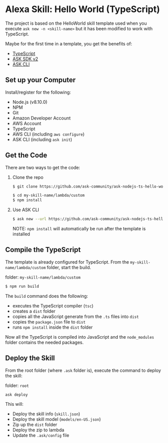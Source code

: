 # Alexa Skill: Hello World (TypeScript)
The project is based on the HelloWorld skill template used when you execute `ask new -n <skill-name>` but it has been modified to work with TypeScript. 

Maybe for the first time in a template, you get the benefits of:
- [TypeScript](https://www.typescriptlang.org/)
- [ASK SDK v2](https://github.com/alexa/alexa-skills-kit-sdk-for-nodejs)
- [ASK CLI](https://developer.amazon.com/docs/smapi/quick-start-alexa-skills-kit-command-line-interface.html)

## Set up your Computer
Install/register for the following:
- Node.js (v8.10.0)
- NPM
- Git
- Amazon Developer Account
- AWS Account
- TypeScript
- AWS CLI (including `aws configure`)
- ASK CLI (including `ask init`)

## Get the Code
There are two ways to get the code:

1. Clone the repo

    ```bash
    $ git clone https://github.com/ask-community/ask-nodejs-ts-hello-world.git my-skill-name

    $ cd my-skill-name/lambda/custom
    $ npm install
    ```

2. Use ASK CLI

    ```bash
    $ ask new --url https://github.com/ask-community/ask-nodejs-ts-hello-world.git -n my-skill-name
    ```

    NOTE: `npm install` will automatically be run after the template is installed

## Compile the TypeScript
The template is already configured for TypeScript. From the `my-skill-name/lambda/custom` folder, start the build.


folder: `my-skill-name/lambda/custom`
```bash
$ npm run build
```
The `build` command does the following:
- executes the TypeScript compiler (`tsc`)
- creates a `dist` folder
- copies all the JavaScript generate from the `.ts` files into `dist`
- copies the `package.json` file to `dist`
- runs `npm install` inside the `dist` folder

Now all the TypeScript is compiled into JavaScript and the `node_modules` folder contains the needed packages.

## Deploy the Skill
From the root folder (where `.ask` folder is), execute the command to deploy the skill:

folder: `root`
```bash
ask deploy
```

This will:
- Deploy the skill info (`skill.json`)
- Deploy the skill model (`models/en-US.json`)
- Zip up the `dist` folder
- Deploy the zip to lambda
- Update the `.ask/config` file
